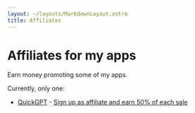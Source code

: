 ```yaml
---
layout: ~/layouts/MarkdownLayout.astro
title: Affiliates
---
```


# Affiliates for my apps

Earn money promoting some of my apps.

Currently, only one:

- [QuickGPT](/quickgpt) - [Sign up as affiliate and earn 50% of each sale](https://sandhope.gumroad.com/affiliates)
